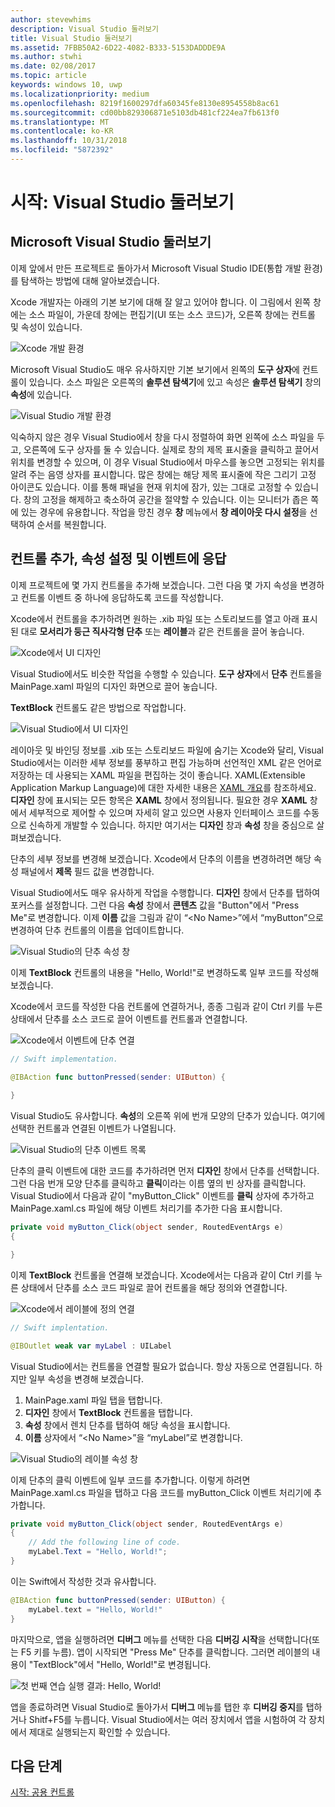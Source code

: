 ```yaml
---
author: stevewhims
description: Visual Studio 둘러보기
title: Visual Studio 둘러보기
ms.assetid: 7FBB50A2-6D22-4082-B333-5153DADDDE9A
ms.author: stwhi
ms.date: 02/08/2017
ms.topic: article
keywords: windows 10, uwp
ms.localizationpriority: medium
ms.openlocfilehash: 8219f1600297dfa60345fe8130e8954558b8ac61
ms.sourcegitcommit: cd00bb829306871e5103db481cf224ea7fb613f0
ms.translationtype: MT
ms.contentlocale: ko-KR
ms.lasthandoff: 10/31/2018
ms.locfileid: "5872392"
---
```

# <a name="getting-started-getting-around-in-visual-studio"></a>시작: Visual Studio 둘러보기


## <a name="getting-around-in-microsoft-visual-studio"></a>Microsoft Visual Studio 둘러보기

이제 앞에서 만든 프로젝트로 돌아가서 Microsoft Visual Studio IDE(통합 개발 환경)를 탐색하는 방법에 대해 알아보겠습니다.

Xcode 개발자는 아래의 기본 보기에 대해 잘 알고 있어야 합니다. 이 그림에서 왼쪽 창에는 소스 파일이, 가운데 창에는 편집기(UI 또는 소스 코드)가, 오른쪽 창에는 컨트롤 및 속성이 있습니다.

![Xcode 개발 환경](images/ios-to-uwp/xcode-ide.png)

Microsoft Visual Studio도 매우 유사하지만 기본 보기에서 왼쪽의 **도구 상자**에 컨트롤이 있습니다. 소스 파일은 오른쪽의 **솔루션 탐색기**에 있고 속성은 **솔루션 탐색기** 창의 **속성**에 있습니다.

![Visual Studio 개발 환경](images/ios-to-uwp/vs-ide.png)

익숙하지 않은 경우 Visual Studio에서 창을 다시 정렬하여 화면 왼쪽에 소스 파일을 두고, 오른쪽에 도구 상자를 둘 수 있습니다. 실제로 창의 제목 표시줄을 클릭하고 끌어서 위치를 변경할 수 있으며, 이 경우 Visual Studio에서 마우스를 놓으면 고정되는 위치를 알려 주는 음영 상자를 표시합니다. 많은 창에는 해당 제목 표시줄에 작은 그리기 고정 아이콘도 있습니다. 이를 통해 패널을 현재 위치에 잠가, 있는 그대로 고정할 수 있습니다. 창의 고정을 해제하고 축소하여 공간을 절약할 수 있습니다. 이는 모니터가 좁은 쪽에 있는 경우에 유용합니다. 작업을 망친 경우 **창** 메뉴에서 **창 레이아웃 다시 설정**을 선택하여 순서를 복원합니다.

## <a name="adding-controls-setting-their-properties-and-responding-to-events"></a>컨트롤 추가, 속성 설정 및 이벤트에 응답

이제 프로젝트에 몇 가지 컨트롤을 추가해 보겠습니다. 그런 다음 몇 가지 속성을 변경하고 컨트롤 이벤트 중 하나에 응답하도록 코드를 작성합니다.

Xcode에서 컨트롤을 추가하려면 원하는 .xib 파일 또는 스토리보드를 열고 아래 표시된 대로 **모서리가 둥근 직사각형 단추** 또는 **레이블**과 같은 컨트롤을 끌어 놓습니다.

![Xcode에서 UI 디자인](images/ios-to-uwp/xcode-add-button-label.png)

Visual Studio에서도 비슷한 작업을 수행할 수 있습니다. **도구 상자**에서 **단추** 컨트롤을 MainPage.xaml 파일의 디자인 화면으로 끌어 놓습니다.

**TextBlock** 컨트롤도 같은 방법으로 작업합니다.

![Visual Studio에서 UI 디자인](images/ios-to-uwp/vs-add-button-label.png)

레이아웃 및 바인딩 정보를 .xib 또는 스토리보드 파일에 숨기는 Xcode와 달리, Visual Studio에서는 이러한 세부 정보를 풍부하고 편집 가능하며 선언적인 XML 같은 언어로 저장하는 데 사용되는 XAML 파일을 편집하는 것이 좋습니다. XAML(Extensible Application Markup Language)에 대한 자세한 내용은 [XAML 개요](https://msdn.microsoft.com/library/windows/apps/mt185595)를 참조하세요. **디자인** 창에 표시되는 모든 항목은 **XAML** 창에서 정의됩니다. 필요한 경우 **XAML** 창에서 세부적으로 제어할 수 있으며 자세히 알고 있으면 사용자 인터페이스 코드를 수동으로 신속하게 개발할 수 있습니다. 하지만 여기서는 **디자인** 창과 **속성** 창을 중심으로 살펴보겠습니다.

단추의 세부 정보를 변경해 보겠습니다. Xcode에서 단추의 이름을 변경하려면 해당 속성 패널에서 **제목** 필드 값을 변경합니다.

Visual Studio에서도 매우 유사하게 작업을 수행합니다. **디자인** 창에서 단추를 탭하여 포커스를 설정합니다. 그런 다음 **속성** 창에서 **콘텐츠** 값을 "Button"에서 "Press Me"로 변경합니다. 이제 **이름** 값을 그림과 같이 “&lt;No Name&gt;”에서 “myButton”으로 변경하여 단추 컨트롤의 이름을 업데이트합니다.

![Visual Studio의 단추 속성 창](images/ios-to-uwp/vs-button-properties.png)

이제 **TextBlock** 컨트롤의 내용을 "Hello, World!"로 변경하도록 일부 코드를 작성해 보겠습니다.

Xcode에서 코드를 작성한 다음 컨트롤에 연결하거나, 종종 그림과 같이 Ctrl 키를 누른 상태에서 단추를 소스 코드로 끌어 이벤트를 컨트롤과 연결합니다.

![Xcode에서 이벤트에 단추 연결](images/ios-to-uwp/xcode-add-button-event.png)

```swift
// Swift implementation.

@IBAction func buttonPressed(sender: UIButton) {
    
}
```

Visual Studio도 유사합니다. **속성**의 오른쪽 위에 번개 모양의 단추가 있습니다. 여기에 선택한 컨트롤과 연결된 이벤트가 나열됩니다.

![Visual Studio의 단추 이벤트 목록](images/ios-to-uwp/vs-button-event.png)

단추의 클릭 이벤트에 대한 코드를 추가하려면 먼저 **디자인** 창에서 단추를 선택합니다. 그런 다음 번개 모양 단추를 클릭하고 **클릭**이라는 이름 옆의 빈 상자를 클릭합니다. Visual Studio에서 다음과 같이 "myButton\_Click" 이벤트를 **클릭** 상자에 추가하고 MainPage.xaml.cs 파일에 해당 이벤트 처리기를 추가한 다음 표시합니다.

```csharp
private void myButton_Click(object sender, RoutedEventArgs e)
{

}
```

이제 **TextBlock** 컨트롤을 연결해 보겠습니다. Xcode에서는 다음과 같이 Ctrl 키를 누른 상태에서 단추를 소스 코드 파일로 끌어 컨트롤을 해당 정의와 연결합니다.

![Xcode에서 레이블에 정의 연결](images/ios-to-uwp/xcode-add-button-reference.png)

```swift
// Swift implentation.

@IBOutlet weak var myLabel : UILabel
```

Visual Studio에서는 컨트롤을 연결할 필요가 없습니다. 항상 자동으로 연결됩니다. 하지만 일부 속성을 변경해 보겠습니다.

1.  MainPage.xaml 파일 탭을 탭합니다.
2.  **디자인** 창에서 **TextBlock** 컨트롤을 탭합니다.
3.  **속성** 창에서 렌치 단추를 탭하여 해당 속성을 표시합니다.
4.  **이름** 상자에서 “&lt;No Name&gt;”을 “myLabel”로 변경합니다.

![Visual Studio의 레이블 속성 창](images/ios-to-uwp/vs-label-properties.png)

이제 단추의 클릭 이벤트에 일부 코드를 추가합니다. 이렇게 하려면 MainPage.xaml.cs 파일을 탭하고 다음 코드를 myButton\_Click 이벤트 처리기에 추가합니다.

```csharp
private void myButton_Click(object sender, RoutedEventArgs e)
{
    // Add the following line of code.    
    myLabel.Text = "Hello, World!";
}
```

이는 Swift에서 작성한 것과 유사합니다.

```swift
@IBAction func buttonPressed(sender: UIButton) {
    myLabel.text = "Hello, World!"
}
```

마지막으로, 앱을 실행하려면 **디버그** 메뉴를 선택한 다음 **디버깅 시작**을 선택합니다(또는 F5 키를 누름). 앱이 시작되면 "Press Me" 단추를 클릭합니다. 그러면 레이블의 내용이 "TextBlock"에서 "Hello, World!"로 변경됩니다.

![첫 번째 연습 실행 결과: Hello, World!](images/ios-to-uwp/vs-hello-world.png)

앱을 종료하려면 Visual Studio로 돌아가서 **디버그** 메뉴를 탭한 후 **디버깅 중지**를 탭하거나 Shitf+F5를 누릅니다. Visual Studio에서는 여러 장치에서 앱을 시험하여 각 장치에서 제대로 실행되는지 확인할 수 있습니다.

## <a name="next-step"></a>다음 단계

[시작: 공용 컨트롤](getting-started-common-controls.md)


